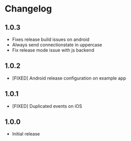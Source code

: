 # Changelog

## 1.0.3

* Fixes release build issues on android
* Always send connectionstate in uppercase
* Fix release mode issue with js backend

## 1.0.2

* [FIXED] Android release configuration on example app

## 1.0.1

* [FIXED] Duplicated events on iOS

## 1.0.0

* Initial release
